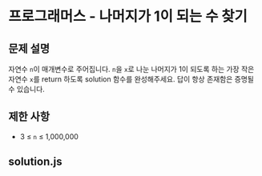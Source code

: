 # 프로그래머스 - 나머지가 1이 되는 수 찾기

## 문제 설명

자연수 `n`이 매개변수로 주어집니다. `n`을 `x`로 나눈 나머지가 1이 되도록 하는 가장 작은 자연수 `x`를 return 하도록 solution 함수를 완성해주세요. 답이 항상 존재함은 증명될 수 있습니다.

## 제한 사항

- 3 ≤ `n` ≤ 1,000,000

## solution.js

``` javascript

```

